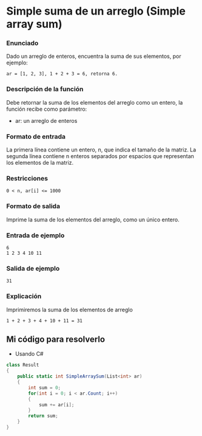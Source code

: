 # Simple suma de un arreglo (Simple array sum)

### Enunciado

Dado un arreglo de enteros, encuentra la suma de sus elementos, por ejemplo:

```
ar = [1, 2, 3], 1 + 2 + 3 = 6, retorna 6.
```

### Descripción de la función

Debe retornar la suma de los elementos del arreglo como un entero, la función recibe como parámetro:

- ar: un arreglo de enteros

### Formato de entrada

La primera línea contiene un entero, n, que indica el tamaño de la matriz. La segunda línea contiene n enteros separados por espacios que representan los elementos de la matriz.

### Restricciones

```
0 < n, ar[i] <= 1000
```

### Formato de salida

Imprime la suma de los elementos del arreglo, como un único entero.

### Entrada de ejemplo

```
6
1 2 3 4 10 11
```

### Salida de ejemplo

```
31
```

### Explicación

Imprimiremos la suma de los elementos de arreglo

```
1 + 2 + 3 + 4 + 10 + 11 = 31
```

## Mi código para resolverlo

- Usando C#

```csharp
class Result
{
    public static int SimpleArraySum(List<int> ar)
    {
        int sum = 0;
        for(int i = 0; i < ar.Count; i++)
        {
            sum += ar[i];
        }
        return sum;
    }
}
```